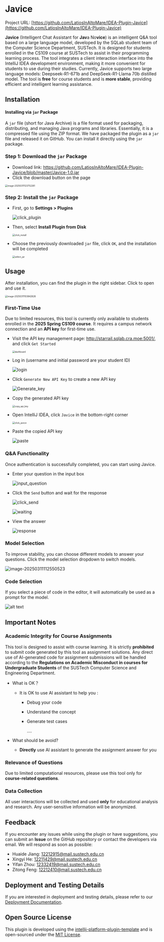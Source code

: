 # Javice

Project URL: [https://github.com/LatiosInAltoMare/IDEA-Plugin-Javice](https://github.com/LatiosInAltoMare/IDEA-Plugin-Javice)

<!-- Plugin description -->
**Javice** (Intelligent Chat Assistant for **Jav**a No**vice**) is an intelligent Q&A tool based on a large language model, developed by the SQLab student team of the Computer Science Department, SUSTech. It is designed for students enrolled in the CS109 course at SUSTech to assist in their programming learning process. The tool integrates a client interaction interface into the IntelliJ IDEA development environment, making it more convenient for students to use during their studies. Currently, Javice supports two large language models: Deepseek-R1-671b and DeepSeek-R1-Llama 70b distilled model. The tool is **free** for course students and is **more stable**, providing efficient and intelligent learning assistance.
<!-- Plugin description end -->

## Installation

#### Installing via `jar` Package

A `jar` file (short for Java Archive) is a file format used for packaging, distributing, and managing Java programs and libraries. Essentially, it is a compressed file using the ZIP format. We have packaged the plugin as a `jar` file and released it on GitHub. You can install it directly using the `jar` package.

### Step 1: Download the `jar` Package

- Download link: https://github.com/LatiosInAltoMare/IDEA-Plugin-Javice/blob/master/Javice-1.0.jar
- Click the download button on the page

<img src="./pictures/download.png" alt="image-20250311123752261" style="zoom:50%;" />

### Step 2: Install the `jar` Package

- First, go to **Settings > Plugins**

  ![click_plugin](./pictures/click_plugin.png)

- Then, select **Install Plugin from Disk**

  <img src="./pictures/click_install.png" alt="click_install" style="zoom:50%;" />

- Choose the previously downloaded `jar` file, click `OK`, and the installation will be completed

  <img src="./pictures/select_jar.png" alt="select_jar" style="zoom:50%;" />

## Usage

After installation, you can find the plugin in the right sidebar. Click to open and use it.

<img src="./pictures/main_sidebar.png" alt="image-20250311103842626" style="zoom:50%;" />

### First-Time Use

Due to limited resources, this tool is currently only available to students enrolled in the **2025 Spring CS109 course**. It requires a campus network connection and an **API key** for first-time use.

- Visit the API key management page: http://starrail.sqlab.cra.moe:5001/, and click `Get Started`

  <img src="./pictures/dashboard.png" alt="dashboard" style="zoom:50%;" />

- Log in (username and initial password are your student ID)

  ![login](./pictures/login.png)

- Click `Generate New API Key` to create a new API key

  ![Generate_key](./pictures/Generate_key.png)

- Copy the generated API key

  <img src="./pictures/copy_api_key.png" alt="copy_api_key" style="zoom:50%;" />

- Open IntelliJ IDEA, click `Javice` in the bottom-right corner

  <img src="./pictures/click_javice.png" alt="click_javice" style="zoom:50%;" />

- Paste the copied API key

  ![paste](./pictures/paste.png)

### Q&A Functionality

Once authentication is successfully completed, you can start using Javice.

- Enter your question in the input box

  ![input_question](./pictures/input_question.png)

- Click the `Send` button and wait for the response

  ![click_send](./pictures/click_send.png)

  ![waiting](./pictures/waiting.png)

- View the answer

  ![response](./pictures/response.png)

### Model Selection

To improve stability, you can choose different models to answer your questions. Click the model selection dropdown to switch models.

![image-20250311112550523](./pictures/model_select_new.png)

### Code Selection

If you select a piece of code in the editor, it will automatically be used as a prompt for the model.

![alt text](./pictures/image-4.png)

## Important Notes

### Academic Integrity for Course Assignments

This tool is designed to assist with course learning. It is strictly **prohibited** to submit code generated by this tool as assignment solutions. Any direct use of AI-generated code for assignment submissions will be handled according to the **Regulations on Academic Misconduct in courses for Undergraduate Students** of the SUSTech Computer Science and Engineering Department.

- What is OK？

  - It is OK to use AI assistant to help you :

    - Debug your code

    - Understand the concept

    - Generate test cases

      ....

- What should be avoid?

  - **Directly** use AI assistant to generate the assignment answer for you 

### Relevance of Questions

Due to limited computational resources, please use this tool only for **course-related questions**.

### Data Collection

All user interactions will be collected and used **only** for educational analysis and research. Any user-sensitive information will be anonymized.

## Feedback

If you encounter any issues while using the plugin or have suggestions, you can submit an **Issue** on the GitHub repository or contact the developers via email. We will respond as soon as possible:

- Huaide Jiang: 12212915@mail.sustech.edu.cn
- Xingyi He: 12211429@mail.sustech.edu.cn
- Yifan Zhou: 12332419@mail.sustech.edu.cn
- Zitong Feng: 12212410@mail.sustech.edu.cn

## Deployment and Testing Details

If you are interested in deployment and testing details, please refer to our [Deployment Documentation](https://github.com/LatiosInAltoMare/Javice/blob/main/deploy_scheme.md).

## Open Source License

This plugin is developed using the [intellij-platform-plugin-template](https://github.com/JetBrains/intellij-platform-plugin-template) and is open-sourced under the [MIT License](https://github.com/LatiosInAltoMare/Javice/blob/main/LICENSE).

